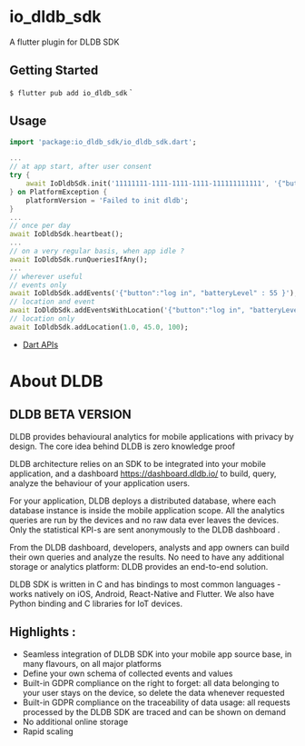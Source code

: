 # io_dldb_sdk

A flutter plugin for DLDB SDK

## Getting Started
`$ flutter pub add io_dldb_sdk`
`
## Usage
```dart
import 'package:io_dldb_sdk/io_dldb_sdk.dart';

...
// at app start, after user consent
try {
    await IoDldbSdk.init('11111111-1111-1111-1111-111111111111', '{"button" : "t", "batteryLevel" : "i"}');
} on PlatformException {
    platformVersion = 'Failed to init dldb';
}
...
// once per day
await IoDldbSdk.heartbeat();
...
// on a very regular basis, when app idle ?
await IoDldbSdk.runQueriesIfAny();
...
// wherever useful
// events only
await IoDldbSdk.addEvents('{"button":"log in", "batteryLevel" : 55 }');
// location and event
await IoDldbSdk.addEventsWithLocation('{"button":"log in", "batteryLevel" : 55 }', 1.0, 45.0, 100);
// location only
await IoDldbSdk.addLocation(1.0, 45.0, 100);
```

- [Dart APIs](/doc/dartAPI.md)

# About DLDB
## DLDB BETA VERSION

DLDB provides behavioural analytics for mobile applications with privacy by design. The core idea behind DLDB is zero knowledge proof

DLDB  architecture relies on an SDK to be integrated into your mobile application, and a dashboard https://dashboard.dldb.io/ to build, query, analyze the behaviour of your application users.

For your application, DLDB deploys a distributed database, where each database instance is inside the mobile application scope. All the analytics queries are run by the devices and no raw data ever leaves the devices. Only the statistical KPI-s are sent anonymously to the DLDB dashboard . 

From the DLDB dashboard, developers, analysts and app owners can build their own queries and analyze the results. No need to have any additional storage or analytics platform: DLDB provides an end-to-end solution.

DLDB SDK is written in C and has bindings to most common languages - works natively on iOS, Android, React-Native and Flutter. We also have Python binding and C libraries for IoT devices.

## Highlights :
- Seamless integration of DLDB SDK into your mobile app source base, in many flavours, on all major platforms
- Define your own schema of collected events and values
- Built-in GDPR compliance on the right to forget: all data belonging to your user stays on the device, so delete the data whenever requested
- Built-in GDPR compliance on the traceability of data usage: all requests processed by the DLDB SDK are traced and can be shown on demand
- No additional online storage
- Rapid scaling
